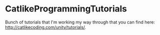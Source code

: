CatlikeProgrammingTutorials
===========================
Bunch of tutorials that I'm working my way through that you can find here: http://catlikecoding.com/unity/tutorials/.
